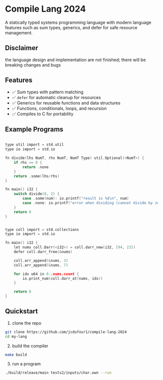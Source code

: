 # Compile Lang 2024
A statically typed systems programming language with modern language features such as sum types, generics, and defer for safe resource management.

## Disclaimer
the language design and implementation are not finished; there will be breaking changes and bugs

## Features
- :white_check_mark: Sum types with pattern matching
- :white_check_mark: `defer` for automatic cleanup for resources
- :white_check_mark: Generics for reusable functions and data structures
- :white_check_mark: Functions, conditionals, loops, and recursion
- :white_check_mark: Compiles to C for portability

## Example Programs
```c

type util import = std.util
type io import = std.io

fn divide(lhs NumT, rhs NumT, NumT Type) util.Optional(<NumT>) {
    if rhs == 0 {
        return .none
    }
    return .some(lhs/rhs)
}

fn main() i32 {
    switch divide(8, 2) {
        case .some(num): io.printf("result is %d\n", num)
        case .none: io.printf("error when dividing (cannot divide by zero\n")
    }
    return 0
}
```

```c

type coll import = std.collections
type io import = std.io

fn main() i32 {
    let nums coll.Darr(<i32>) = coll.darr_new(i32, [94, 23])
    defer coll.darr_free(&nums)

    coll.arr_append(&nums, 3)
    coll.arr_append(&nums, 7)

    for idx u64 in 0..nums.count {
        io.print_num(coll.darr_at(nums, idx))
    }

    return 0
}
```

## Quickstart
1. clone the repo
```sh
git clone https://github.com/jcdufour1/compile-lang-2024
cd my-lang
```
2. build the compiler
```sh
make build
```
3. run a program
```sh
./build/release/main tests2/inputs/char.own --run
```

